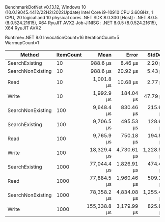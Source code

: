 
BenchmarkDotNet v0.13.12, Windows 10 (10.0.19045.4412/22H2/2022Update)
Intel Core i9-10910 CPU 3.60GHz, 1 CPU, 20 logical and 10 physical cores
.NET SDK 8.0.300
  [Host]     : .NET 8.0.5 (8.0.524.21615), X64 RyuJIT AVX2
  Job-JINISG : .NET 8.0.5 (8.0.524.21615), X64 RyuJIT AVX2

Runtime=.NET 8.0  InvocationCount=16  IterationCount=5  
WarmupCount=1  

 Method            | ItemCount | Mean         | Error       | StdDev      |
------------------ |---------- |-------------:|------------:|------------:|
 SearchExisting    | 10        |     988.6 μs |     8.46 μs |     2.20 μs |
 SearchNonExisting | 10        |     988.6 μs |    20.92 μs |     5.43 μs |
 Read              | 10        |   1,001.8 μs |    10.68 μs |     2.77 μs |
 Write             | 10        |   1,992.9 μs |   184.04 μs |    47.79 μs |
 SearchNonExisting | 100       |   9,648.4 μs |   830.46 μs |   215.67 μs |
 SearchExisting    | 100       |   9,706.5 μs |   495.53 μs |   128.69 μs |
 Read              | 100       |   9,765.9 μs |   750.18 μs |   194.82 μs |
 Write             | 100       |  18,329.4 μs | 4,730.61 μs | 1,228.52 μs |
 SearchExisting    | 1000      |  77,044.4 μs | 1,826.91 μs |   474.44 μs |
 Read              | 1000      |  77,884.5 μs | 1,960.46 μs |   509.12 μs |
 SearchNonExisting | 1000      |  78,358.2 μs | 4,834.08 μs | 1,255.40 μs |
 Write             | 1000      | 155,338.8 μs | 3,179.99 μs |   825.83 μs |
